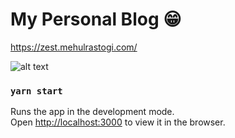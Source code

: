 # My Personal Blog 😁

https://zest.mehulrastogi.com/

![alt text](http://url/to/img.png)

### `yarn start`

Runs the app in the development mode.\
Open [http://localhost:3000](http://localhost:3000) to view it in the browser.
